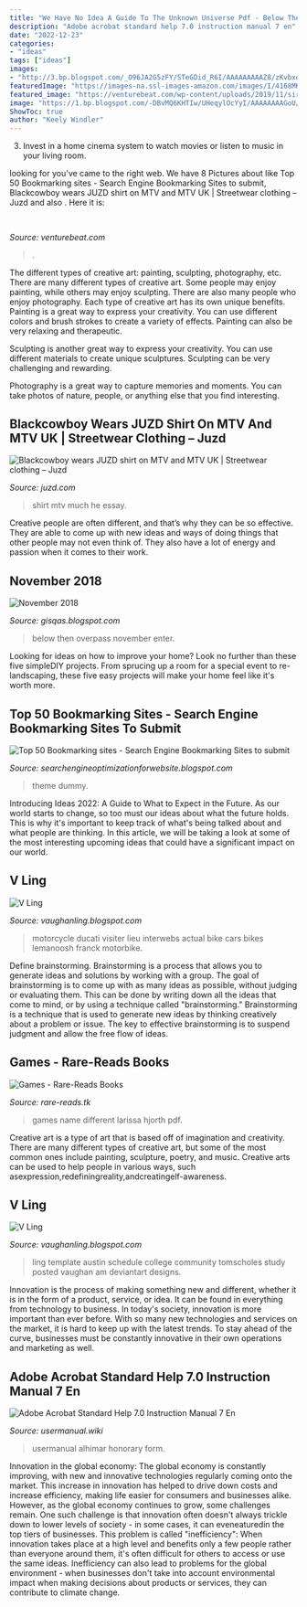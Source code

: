 ```yaml
---
title: "We Have No Idea A Guide To The Unknown Universe Pdf - Below Then Overpass November Enter"
description: "Adobe acrobat standard help 7.0 instruction manual 7 en"
date: "2022-12-23"
categories:
- "ideas"
tags: ["ideas"]
images:
- "http://3.bp.blogspot.com/_O96JA2G5zFY/STeGDid_R6I/AAAAAAAAAZ8/zKvbxoSmTHI/s400/blackcowboy-mtv.gif"
featuredImage: "https://images-na.ssl-images-amazon.com/images/I/4168MKU1uhL.jpg"
featured_image: "https://venturebeat.com/wp-content/uploads/2019/11/sirired.jpg"
image: "https://1.bp.blogspot.com/-DBvMQ6KHTIw/UHeqylOcYyI/AAAAAAAAGoU/xvxNOiIeQQA/s1600/studyingreen.jpg"
ShowToc: true
author: "Keely Windler"
---
```



3. Invest in a home cinema system to watch movies or listen to music in your living room.

	

		
looking for  you've came to the right web. We have 8 Pictures about  like Top 50 Bookmarking sites - Search Engine Bookmarking Sites to submit, Blackcowboy wears JUZD shirt on MTV and MTV UK | Streetwear clothing – Juzd and also . Here it is:
		
    
## 

<img loading=lazy src="https://venturebeat.com/wp-content/uploads/2019/11/sirired.jpg" onerror="this.onerror=null;this.src='https://tse3.mm.bing.net/th?id=OIP.JLRusF0NhdqAVoxmYe6LnQHaDt&amp;pid=15.1';" alt="">

_Source: venturebeat.com_

>. 

	

The different types of creative art: painting, sculpting, photography, etc.
There are many different types of creative art. Some people may enjoy painting, while others may enjoy sculpting. There are also many people who enjoy photography. Each type of creative art has its own unique benefits.
Painting is a great way to express your creativity. You can use different colors and brush strokes to create a variety of effects. Painting can also be very relaxing and therapeutic.

Sculpting is another great way to express your creativity. You can use different materials to create unique sculptures. Sculpting can be very challenging and rewarding.

Photography is a great way to capture memories and moments. You can take photos of nature, people, or anything else that you find interesting.

    
## Blackcowboy Wears JUZD Shirt On MTV And MTV UK | Streetwear Clothing – Juzd

<img loading=lazy src="http://3.bp.blogspot.com/_O96JA2G5zFY/STeGDid_R6I/AAAAAAAAAZ8/zKvbxoSmTHI/s400/blackcowboy-mtv.gif" onerror="this.onerror=null;this.src='https://tse2.mm.bing.net/th?id=OIP.1XtlD4dynXjCUiPiLbyJiQAAAA&amp;pid=15.1';" alt="Blackcowboy wears JUZD shirt on MTV and MTV UK | Streetwear clothing – Juzd">

_Source: juzd.com_

>shirt mtv much he essay. 

	

Creative people are often different, and that’s why they can be so effective. They are able to come up with new ideas and ways of doing things that other people may not even think of. They also have a lot of energy and passion when it comes to their work.

    
## November 2018

<img loading=lazy src="https://i.stack.imgur.com/xHrcY.png" onerror="this.onerror=null;this.src='https://tse4.mm.bing.net/th?id=OIP.Pit-edg7_DTrBbN8QfoXegHaEZ&amp;pid=15.1';" alt="November 2018">

_Source: gisqas.blogspot.com_

>below then overpass november enter. 

	

Looking for ideas on how to improve your home? Look no further than these five simpleDIY projects. From sprucing up a room for a special event to re-landscaping, these five easy projects will make your home feel like it's worth more.

    
## Top 50 Bookmarking Sites - Search Engine Bookmarking Sites To Submit

<img loading=lazy src="https://4.bp.blogspot.com/_JUg9QsmKp5s/TORmhXG-xlI/AAAAAAAACCc/jvqsVnpQMIw/s000/feat3.jpg" onerror="this.onerror=null;this.src='https://tse4.mm.bing.net/th?id=OIP.BSJ63ZgFGLGjc-QToCI-mgHaB0&amp;pid=15.1';" alt="Top 50 Bookmarking sites - Search Engine Bookmarking Sites to submit">

_Source: searchengineoptimizationforwebsite.blogspot.com_

>theme dummy. 

	

Introducing Ideas 2022: A Guide to What to Expect in the Future. As our world starts to change, so too must our ideas about what the future holds. This is why it's important to keep track of what's being talked about and what people are thinking. In this article, we will be taking a look at some of the most interesting upcoming ideas that could have a significant impact on our world.

    
## V Ling

<img loading=lazy src="https://2.bp.blogspot.com/-zXSr6LPYuMo/UHeqs4DjqPI/AAAAAAAAGm0/bVvN8oVIAbY/s320/418075_1277976712_large.jpg" onerror="this.onerror=null;this.src='https://tse1.mm.bing.net/th?id=OIP.nAHIWIuAwTL-zTMDXWIQhQAAAA&amp;pid=15.1';" alt="V Ling">

_Source: vaughanling.blogspot.com_

>motorcycle ducati visiter lieu interwebs actual bike cars bikes lemanoosh franck motorbike. 

	

Define brainstorming.
Brainstorming is a process that allows you to generate ideas and solutions by working with a group. The goal of brainstorming is to come up with as many ideas as possible, without judging or evaluating them. This can be done by writing down all the ideas that come to mind, or by using a technique called "brainstorming." Brainstorming is a technique that is used to generate new ideas by thinking creatively about a problem or issue. The key to effective brainstorming is to suspend judgment and allow the free flow of ideas.

    
## Games - Rare-Reads Books

<img loading=lazy src="https://images-na.ssl-images-amazon.com/images/I/4168MKU1uhL.jpg" onerror="this.onerror=null;this.src='https://tse3.mm.bing.net/th?id=OIP.2DO2bg_7w1ZecXXEq5J-tQAAAA&amp;pid=15.1';" alt="Games - Rare-Reads Books">

_Source: rare-reads.tk_

>games name different larissa hjorth pdf. 

	

Creative art is a type of art that is based off of imagination and creativity. There are many different types of creative art, but some of the most common ones include painting, sculpture, poetry, and music. Creative arts can be used to help people in various ways, such asexpression,redefiningreality,andcreatingelf-awareness.

    
## V Ling

<img loading=lazy src="https://1.bp.blogspot.com/-DBvMQ6KHTIw/UHeqylOcYyI/AAAAAAAAGoU/xvxNOiIeQQA/s1600/studyingreen.jpg" onerror="this.onerror=null;this.src='https://tse3.mm.bing.net/th?id=OIP.Xp5VqhYWD46rdd0wykkz7wHaDm&amp;pid=15.1';" alt="V Ling">

_Source: vaughanling.blogspot.com_

>ling template austin schedule college community tomscholes study posted vaughan am deviantart designs. 

	

Innovation is the process of making something new and different, whether it is in the form of a product, service, or idea. It can be found in everything from technology to business. In today's society, innovation is more important than ever before. With so many new technologies and services on the market, it is hard to keep up with the latest trends. To stay ahead of the curve, businesses must be constantly innovative in their own operations and marketing as well.

    
## Adobe Acrobat Standard Help 7.0 Instruction Manual 7 En

<img loading=lazy src="https://usermanual.wiki/adobe/acrobat7standarden.1111513595-User-Guide-Page-1.png" onerror="this.onerror=null;this.src='https://tse3.mm.bing.net/th?id=OIP.fmkXnFcWx962l9DAyx57eQHaGt&amp;pid=15.1';" alt="Adobe Acrobat Standard Help 7.0 Instruction Manual 7 En">

_Source: usermanual.wiki_

>usermanual alhimar honorary form. 

	

Innovation in the global economy:
The global economy is constantly improving, with new and innovative technologies regularly coming onto the market. This increase in innovation has helped to drive down costs and increase efficiency, making life easier for consumers and businesses alike. However, as the global economy continues to grow, some challenges remain. One such challenge is that innovation often doesn't always trickle down to lower levels of society - in some cases, it can eveneaturedin the top tiers of businesses. This problem is called "inefficiency": When innovation takes place at a high level and benefits only a few people rather than everyone around them, it's often difficult for others to access or use the same ideas. Inefficiency can also lead to problems for the global environment - when businesses don't take into account environmental impact when making decisions about products or services, they can contribute to climate change.

